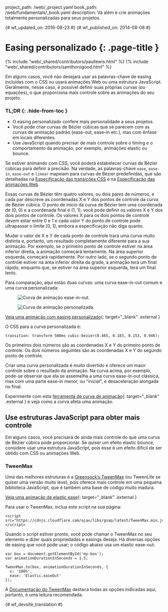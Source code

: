 project_path: /web/_project.yaml
book_path: /web/fundamentals/_book.yaml
description: Vá além e crie animações totalmente personalizadas para seus projetos.

{# wf_updated_on: 2016-08-23 #}
{# wf_published_on: 2014-08-08 #}

# Easing personalizado {: .page-title }

{% include "web/_shared/contributors/paullewis.html" %}
{% include "web/_shared/contributors/samthorogood.html" %}

Em alguns casos, você não desejará usar as palavras-chave de easing incluídas com o CSS ou usará animações Web ou uma estrutura JavaScript. Geralmente, nesse caso, é possível definir suas próprias curvas (ou equações), o que proporciona mais controle sobre as animações do seu projeto.

### TL;DR {: .hide-from-toc }
* O easing personalizado confere mais personalidade a seus projetos.
* Você pode criar curvas de Bézier cúbicas que se parecem com as curvas de animação padrão (ease-out, ease-in etc.), mas com ênfase em locais diferentes.
* Use JavaScript quando precisar de mais controle sobre o timing e o comportamento da animação, por exemplo, animações elastic ou bounce.


Se estiver animando com CSS, você poderá estabelecer curvas de Bézier cúbicas para definir a precisão. Na verdade, as palavras-chave `ease`, `ease-in`, `ease-out` e `linear` mapeiam para curvas de Bézier predefinidas, que são detalhadas na [Especificação das transições CSS](http://www.w3.org/TR/css3-transitions/) e na [Especificação das animações Web](https://w3c.github.io/web-animations/#scaling-using-a-cubic-bezier-curve).

Essas curvas de Bézier têm quatro valores, ou dois pares de números, e cada par descreve as coordenadas X e Y dos pontos de controle da curva de Bézier cúbica. O ponto de início da curva de Bézier tem uma coordenada de (0, 0) e a coordenada final é (1, 1); você pode definir os valores X e Y dos dois pontos de controle. Os valores X para os dois pontos de controle devem estar entre 0 e 1 e cada valor Y do ponto de controle pode ultrapassar o limite [0, 1], embora a especificação não diga quanto.

Mudar o valor de X e Y de cada ponto de controle trará uma curva muito distinta e, portanto, um resultado completamente diferente para a sua animação. Por exemplo, se o primeiro ponto de controle estiver na área inferior direita, a animação começará lentamente. Na área superior esquerda, começará rapidamente. Por outro lado, se o segundo ponto de controle estiver na área inferior direita da grade, a animação terá um final rápido, enquanto que, se estiver na área superior esquerda, terá um final lento.

Para comparação, aqui estão duas curvas: uma curva ease-in-out comum e uma curva personalizada:

<div class="attempt-left">
  <figure>
    <img src="images/ease-in-out-markers.png" alt="Curva de animação ease-in-out." />
  </figure>
</div>
<div class="attempt-right">
  <figure>
    <img src="images/custom.png" alt="Curva de animação personalizada." />
  </figure>
</div>

[Veja uma animação com easing personalizado](https://googlesamples.github.io/web-fundamentals/fundamentals/design-and-ux/animations/box-move-custom-curve.html){: target="_blank" .external }

O CSS para a curva personalizada é:


    transition: transform 500ms cubic-bezier(0.465, 0.183, 0.153, 0.946);
    

Os primeiros dois números são as coordenadas X e Y do primeiro ponto de controle. Os dois números seguintes são as coordenadas X e Y do segundo ponto de controle.

Criar uma curva personalizada é muito divertido e oferece um maior controle sobre o resultado da animação. Na curva acima, por exemplo, pode-se observar que ela se assemelha a uma curva ease-in-out clássica, mas com uma parte ease-in menor, ou "inicial", e desaceleração alongada no final.

Experimente com esta [ferramenta de curva de animação](https://googlesamples.github.io/web-fundamentals/fundamentals/design-and-ux/animations/curve-playground.html){: target="_blank" .external } e veja como a curva afeta uma animação.

## Use estruturas JavaScript para obter mais controle

Em alguns casos, você precisará de ainda mais controle do que uma curva de Bézier cúbica pode proporcionar. Se quiser um efeito elastic bounce, considere usar uma estrutura JavaScript, pois esse é um efeito difícil de ser obtido com CSS ou animações Web.

### TweenMax

Uma das melhores estruturas é a [Greensock’s TweenMax](https://github.com/greensock/GreenSock-JS/tree/master/src/minified) (ou TweenLite se quiser uma versão muito leve), pois oferece mais controle em uma pequena biblioteca JavaScript, que é também uma base de código muito madura.

[Veja uma animação de elastic ease](https://googlesamples.github.io/web-fundamentals/fundamentals/design-and-ux/animations/box-move-elastic.html){: target="_blank" .external }

Para usar o TweenMax, inclua este script na sua página:


    <script src="https://cdnjs.cloudflare.com/ajax/libs/gsap/latest/TweenMax.min.js"></script>
    

Quando o script estiver pronto, você pode chamar o TweenMax no seu elemento e dizer quais propriedades e easings deseja. Há diversas opções de easing que você pode usar; o código abaixo usa um elastic ease-out:


    var box = document.getElementById('my-box');
    var animationDurationInSeconds = 1.5;
    
    TweenMax.to(box, animationDurationInSeconds, {
      x: '100%',
      ease: 'Elastic.easeOut'
    });
    

A [Documentação do TweenMax](https://greensock.com/docs/#/HTML5/GSAP/TweenMax/) destaca todas as opções indicadas aqui, portanto, é uma leitura recomendada.





{# wf_devsite_translation #}
